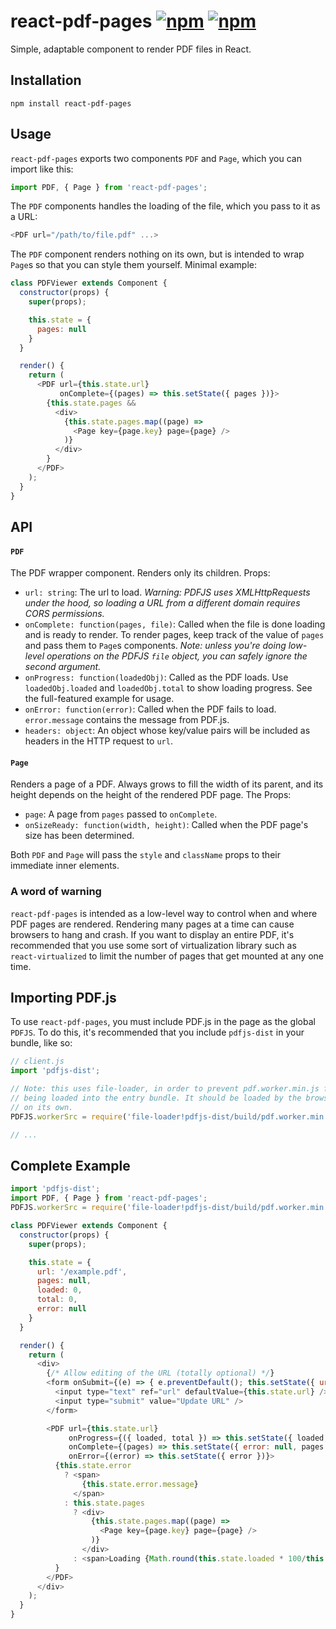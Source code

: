 # react-pdf-pages [![npm](https://img.shields.io/npm/v/react-pdf-pages.svg)](https://www.npmjs.com/package/react-pdf-pages) [![npm](https://img.shields.io/npm/dm/react-pdf-pages.svg)](https://www.npmjs.com/package/react-pdf-pages)
Simple, adaptable component to render PDF files in React.

## Installation

`npm install react-pdf-pages`

## Usage

`react-pdf-pages` exports two components `PDF` and `Page`, which you can import like this:

```js
import PDF, { Page } from 'react-pdf-pages';
```

The `PDF` components handles the loading of the file, which you pass to it as a URL:

```js
<PDF url="/path/to/file.pdf" ...>
```

The `PDF` component renders nothing on its own, but is intended to wrap `Page`s so that you can style them yourself. Minimal example:

```js
class PDFViewer extends Component {
  constructor(props) {
    super(props);

    this.state = {
      pages: null
    }
  }

  render() {
    return (
      <PDF url={this.state.url}
           onComplete={(pages) => this.setState({ pages })}>
        {this.state.pages &&
          <div>
            {this.state.pages.map((page) =>
              <Page key={page.key} page={page} />
            )}
          </div>
        }
      </PDF>
    );
  }
}
```

## API

#### `PDF`
The PDF wrapper component. Renders only its children. Props:

* `url: string`: The url to load. *Warning: PDFJS uses XMLHttpRequests under the hood, so loading a URL from a different domain requires CORS permissions.*
* `onComplete: function(pages, file)`: Called when the file is done loading and is ready to render. To render pages, keep track of the value of `pages` and pass them to `Page`s components. *Note: unless you're doing low-level operations on the PDFJS `file` object, you can safely ignore the second argument.*
* `onProgress: function(loadedObj)`: Called as the PDF loads. Use `loadedObj.loaded` and `loadedObj.total` to show loading progress. See the full-featured example for usage.
* `onError: function(error)`: Called when the PDF fails to load. `error.message` contains the message from PDF.js.
* `headers: object`: An object whose key/value pairs will be included as headers in the HTTP request to `url`.


#### `Page`
Renders a page of a PDF. Always grows to fill the width of its parent, and its height depends on the height of the rendered PDF page. The Props:

* `page`: A page from `pages` passed to `onComplete`.
* `onSizeReady: function(width, height)`: Called when the PDF page's size has been determined.

Both `PDF` and `Page` will pass the `style` and `className` props to their immediate inner elements.

### A word of warning
`react-pdf-pages` is intended as a low-level way to control when and where PDF pages are rendered. Rendering many pages at a time can cause browsers to hang and crash. If you want to display an entire PDF, it's recommended that you use some sort of virtualization library such as `react-virtualized` to limit the number of pages that get mounted at any one time.

## Importing PDF.js
To use `react-pdf-pages`, you must include PDF.js in the page as the global `PDFJS`. To do this, it's recommended that you include `pdfjs-dist` in your bundle, like so:

```js
// client.js
import 'pdfjs-dist';

// Note: this uses file-loader, in order to prevent pdf.worker.min.js from
// being loaded into the entry bundle. It should be loaded by the browser
// on its own.
PDFJS.workerSrc = require('file-loader!pdfjs-dist/build/pdf.worker.min.js');

// ...
```

## Complete Example

```js
import 'pdfjs-dist';
import PDF, { Page } from 'react-pdf-pages';
PDFJS.workerSrc = require('file-loader!pdfjs-dist/build/pdf.worker.min.js');

class PDFViewer extends Component {
  constructor(props) {
    super(props);

    this.state = {
      url: '/example.pdf',
      pages: null,
      loaded: 0,
      total: 0,
      error: null
    }
  }

  render() {
    return (
      <div>
        {/* Allow editing of the URL (totally optional) */}
        <form onSubmit={(e) => { e.preventDefault(); this.setState({ url: this.refs.url.value })}}>
          <input type="text" ref="url" defaultValue={this.state.url} />
          <input type="submit" value="Update URL" />
        </form>

        <PDF url={this.state.url}
             onProgress={({ loaded, total }) => this.setState({ loaded, total })}
             onComplete={(pages) => this.setState({ error: null, pages })}
             onError={(error) => this.setState({ error })}>
          {this.state.error
            ? <span>
                {this.state.error.message}
              </span>
            : this.state.pages
              ? <div>
                  {this.state.pages.map((page) =>
                    <Page key={page.key} page={page} />
                  )}
                </div>
              : <span>Loading {Math.round(this.state.loaded * 100/this.state.total)}</span>
          }
        </PDF>
      </div>
    );
  }
}

```
